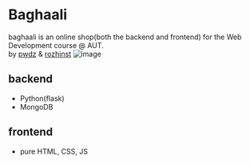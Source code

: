 # Baghaali
baghaali is an online shop(both the backend and frontend) for the Web Development course @ AUT.  
by [pwdz](https://github.com/pwdz) & [rozhinst](https://github.com/rozhinst)
![image](https://user-images.githubusercontent.com/44570354/127221528-14caf7a0-eb18-4223-97ef-23b00acb9282.png)

## backend
- Python(flask)
- MongoDB
## frontend
- pure HTML, CSS, JS
